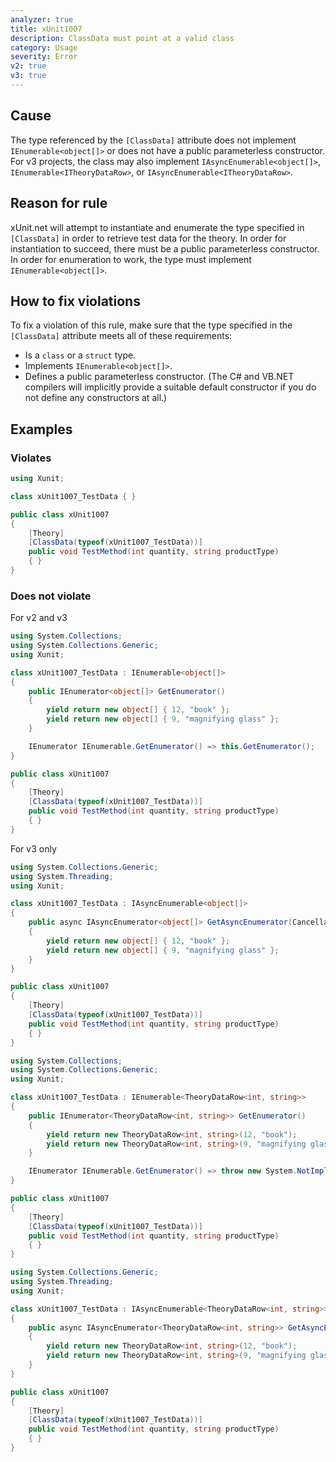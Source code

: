 ```yaml
---
analyzer: true
title: xUnit1007
description: ClassData must point at a valid class
category: Usage
severity: Error
v2: true
v3: true
---
```


## Cause

The type referenced by the `[ClassData]` attribute does not implement `IEnumerable<object[]>` or does not have a public parameterless constructor. For v3 projects, the class may also implement `IAsyncEnumerable<object[]>`, `IEnumerable<ITheoryDataRow>`, or `IAsyncEnumerable<ITheoryDataRow>`.

## Reason for rule

xUnit.net will attempt to instantiate and enumerate the type specified in `[ClassData]` in order to retrieve test data for the theory. In order for instantiation to succeed, there must be a public parameterless constructor. In order for enumeration to work, the type must implement `IEnumerable<object[]>`.

## How to fix violations

To fix a violation of this rule, make sure that the type specified in the `[ClassData]` attribute meets all of these requirements:

* Is a `class` or a `struct` type.
* Implements `IEnumerable<object[]>`.
* Defines a public parameterless constructor. (The C# and VB.NET compilers will implicitly provide a suitable default constructor if you do not define any constructors at all.)

## Examples

### Violates

```csharp
using Xunit;

class xUnit1007_TestData { }

public class xUnit1007
{
    [Theory]
    [ClassData(typeof(xUnit1007_TestData))]
    public void TestMethod(int quantity, string productType)
    { }
}
```

### Does not violate

For v2 and v3

```csharp
using System.Collections;
using System.Collections.Generic;
using Xunit;

class xUnit1007_TestData : IEnumerable<object[]>
{
    public IEnumerator<object[]> GetEnumerator()
    {
        yield return new object[] { 12, "book" };
        yield return new object[] { 9, "magnifying glass" };
    }

    IEnumerator IEnumerable.GetEnumerator() => this.GetEnumerator();
}

public class xUnit1007
{
    [Theory]
    [ClassData(typeof(xUnit1007_TestData))]
    public void TestMethod(int quantity, string productType)
    { }
}
```

For v3 only

```csharp
using System.Collections.Generic;
using System.Threading;
using Xunit;

class xUnit1007_TestData : IAsyncEnumerable<object[]>
{
    public async IAsyncEnumerator<object[]> GetAsyncEnumerator(CancellationToken cancellationToken = default)
    {
        yield return new object[] { 12, "book" };
        yield return new object[] { 9, "magnifying glass" };
    }
}

public class xUnit1007
{
    [Theory]
    [ClassData(typeof(xUnit1007_TestData))]
    public void TestMethod(int quantity, string productType)
    { }
}
```

```csharp
using System.Collections;
using System.Collections.Generic;
using Xunit;

class xUnit1007_TestData : IEnumerable<TheoryDataRow<int, string>>
{
    public IEnumerator<TheoryDataRow<int, string>> GetEnumerator()
    {
        yield return new TheoryDataRow<int, string>(12, "book");
        yield return new TheoryDataRow<int, string>(9, "magnifying glass");
    }

    IEnumerator IEnumerable.GetEnumerator() => throw new System.NotImplementedException();
}

public class xUnit1007
{
    [Theory]
    [ClassData(typeof(xUnit1007_TestData))]
    public void TestMethod(int quantity, string productType)
    { }
}
```

```csharp
using System.Collections.Generic;
using System.Threading;
using Xunit;

class xUnit1007_TestData : IAsyncEnumerable<TheoryDataRow<int, string>>
{
    public async IAsyncEnumerator<TheoryDataRow<int, string>> GetAsyncEnumerator(CancellationToken cancellationToken = default)
    {
        yield return new TheoryDataRow<int, string>(12, "book");
        yield return new TheoryDataRow<int, string>(9, "magnifying glass");
    }
}

public class xUnit1007
{
    [Theory]
    [ClassData(typeof(xUnit1007_TestData))]
    public void TestMethod(int quantity, string productType)
    { }
}
```
